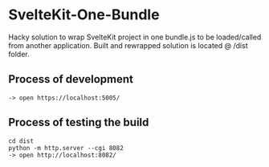 # SvelteKit-One-Bundle
Hacky solution to wrap SvelteKit project in one bundle.js to be loaded/called from another application.
Built and rewrapped solution is located @ /dist folder.

## Process of development
```npm run dev
-> open https://localhost:5005/
```

## Process of testing the build
```npm run build
cd dist
python -m http.server --cgi 8082
-> open http://localhost:8082/
```
